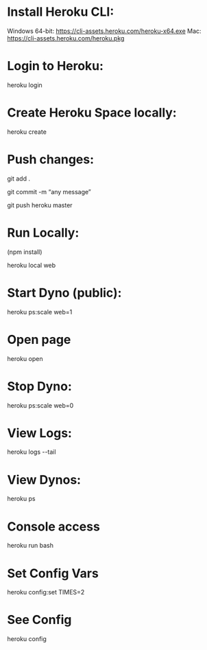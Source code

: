 # Install Heroku CLI:
Windows 64-bit: https://cli-assets.heroku.com/heroku-x64.exe
Mac: https://cli-assets.heroku.com/heroku.pkg

# Login to Heroku:
heroku login

# Create Heroku Space locally:
heroku create

# Push changes:
git add .

git commit -m “any message”

git push heroku master

# Run Locally:
(npm install)

heroku local web


# Start Dyno (public):
heroku ps:scale web=1

# Open page
heroku open

# Stop Dyno:
heroku ps:scale web=0



# View Logs:
heroku logs --tail 

# View Dynos:
heroku ps 



# Console access
heroku run bash

# Set Config Vars
heroku config:set TIMES=2

# See Config
heroku config
